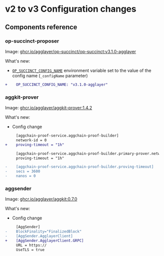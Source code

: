 # v2 to v3 Configuration changes

## Components reference
### **op-succinct-proposer**
Image: [ghcr.io/agglayer/op-succinct/op-succinct:v3.1.0-agglayer](https://github.com/agglayer/op-succinct/pkgs/container/op-succinct%2Fop-succinct/515633556?tag=v3.1.0-agglayer)

What's new:
- [`OP_SUCCINCT_CONFIG_NAME`](https://succinctlabs.github.io/op-succinct/proposer.html#optional-environment-variables) environment variable set to the value of the config name (`_configName` parameter)

```diff
+    OP_SUCCINCT_CONFIG_NAME: "v3.1.0-agglayer"
```

### **aggkit-prover**
Image: [ghcr.io/agglayer/aggkit-prover:1.4.2](https://github.com/agglayer/provers/pkgs/container/aggkit-prover/530717765?tag=1.4.2)

What's new:
- Config change
```diff
     [aggchain-proof-service.aggchain-proof-builder]
     network-id = 0
+    proving-timeout = "1h"

     [aggchain-proof-service.aggchain-proof-builder.primary-prover.network-prover]
     proving-timeout = "1h"

-    [aggchain-proof-service.aggchain-proof-builder.proving-timeout]
-    secs = 3600
-    nanos = 0
```

### **aggsender**
Image: [ghcr.io/agglayer/aggkit:0.7.0](https://github.com/agglayer/aggkit/pkgs/container/aggkit/549774904?tag=0.7.0)

What's new:
- Config change
```diff
     [AggSender]
-    BlockFinality="FinalizedBlock"
-    [AggSender.AgglayerClient]
+    [AggSender.AgglayerClient.GRPC]
     URL = https://
     UseTLS = true
```
